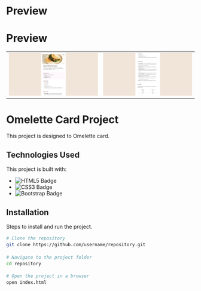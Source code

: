# Preview
# Preview

<table>
  <tr>
    <td>
      <img src="./preview-1.png" alt="Project Preview 1" width="400px" />
    </td>
    <td>
      <img src="./preview-2.png" alt="Project Preview 2" width="400px" />
    </td>
  </tr>
</table>


# Omelette Card Project
This project is designed to Omelette card.

## Technologies Used
This project is built with:
- ![HTML5 Badge](https://img.shields.io/badge/HTML5-E34F26?style=for-the-badge&logo=html5&logoColor=white)
- ![CSS3 Badge](https://img.shields.io/badge/CSS3-1572B6?style=for-the-badge&logo=css3&logoColor=white)
- ![Bootstrap Badge](https://img.shields.io/badge/Bootstrap-563D7C?style=for-the-badge&logo=bootstrap&logoColor=white)



## Installation
Steps to install and run the project.

```bash
# Clone the repository
git clone https://github.com/username/repository.git

# Navigate to the project folder
cd repository

# Open the project in a browser
open index.html
